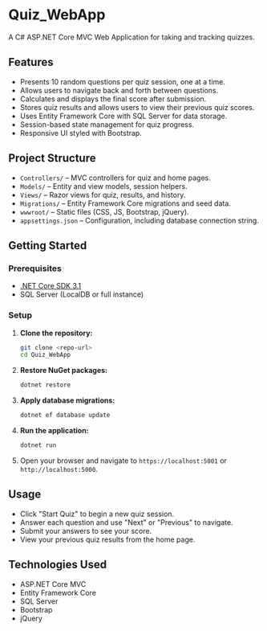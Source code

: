 # Quiz_WebApp

A C# ASP.NET Core MVC Web Application for taking and tracking quizzes.

## Features

- Presents 10 random questions per quiz session, one at a time.
- Allows users to navigate back and forth between questions.
- Calculates and displays the final score after submission.
- Stores quiz results and allows users to view their previous quiz scores.
- Uses Entity Framework Core with SQL Server for data storage.
- Session-based state management for quiz progress.
- Responsive UI styled with Bootstrap.

## Project Structure

- `Controllers/` – MVC controllers for quiz and home pages.
- `Models/` – Entity and view models, session helpers.
- `Views/` – Razor views for quiz, results, and history.
- `Migrations/` – Entity Framework Core migrations and seed data.
- `wwwroot/` – Static files (CSS, JS, Bootstrap, jQuery).
- `appsettings.json` – Configuration, including database connection string.

## Getting Started

### Prerequisites

- [.NET Core SDK 3.1](https://dotnet.microsoft.com/download/dotnet/3.1)
- SQL Server (LocalDB or full instance)

### Setup

1. **Clone the repository:**
   ```sh
   git clone <repo-url>
   cd Quiz_WebApp
   ```

2. **Restore NuGet packages:**
   ```sh
   dotnet restore
   ```

3. **Apply database migrations:**
   ```sh
   dotnet ef database update
   ```

4. **Run the application:**
   ```sh
   dotnet run
   ```

5. Open your browser and navigate to `https://localhost:5001` or `http://localhost:5000`.

## Usage

- Click "Start Quiz" to begin a new quiz session.
- Answer each question and use "Next" or "Previous" to navigate.
- Submit your answers to see your score.
- View your previous quiz results from the home page.

## Technologies Used

- ASP.NET Core MVC
- Entity Framework Core
- SQL Server
- Bootstrap
- jQuery

